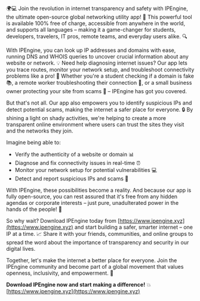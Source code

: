 🌍💻 Join the revolution in internet transparency and safety with IPEngine, the ultimate open-source global networking utility app! 🚀 This powerful tool is available 100% free of charge, accessible from anywhere in the world, and supports all languages – making it a game-changer for students, developers, travelers, IT pros, remote teams, and everyday users alike. 🔍

With IPEngine, you can look up IP addresses and domains with ease, running DNS and WHOIS queries to uncover crucial information about any website or network. 💡 Need help diagnosing internet issues? Our app lets you trace routes, monitor your network setup, and troubleshoot connectivity problems like a pro! 🔧 Whether you're a student checking if a domain is fake 📚, a remote worker troubleshooting their connection 🏢, or a small business owner protecting your site from scams 💸 – IPEngine has got you covered.

But that's not all. Our app also empowers you to identify suspicious IPs and detect potential scams, making the internet a safer place for everyone. 🔒 By shining a light on shady activities, we're helping to create a more transparent online environment where users can trust the sites they visit and the networks they join.

Imagine being able to:

* Verify the authenticity of a website or domain 📊
* Diagnose and fix connectivity issues in real-time ⏰
* Monitor your network setup for potential vulnerabilities 💻
* Detect and report suspicious IPs and scams 🚨

With IPEngine, these possibilities become a reality. And because our app is fully open-source, you can rest assured that it's free from any hidden agendas or corporate interests – just pure, unadulterated power in the hands of the people! 💪

So why wait? Download IPEngine today from [https://www.ipengine.xyz](https://www.ipengine.xyz) and start building a safer, smarter internet – one IP at a time. 📈 Share it with your friends, communities, and online groups to spread the word about the importance of transparency and security in our digital lives.

Together, let's make the internet a better place for everyone. Join the IPEngine community and become part of a global movement that values openness, inclusivity, and empowerment. 🌟

**Download IPEngine now and start making a difference!** 💥 [https://www.ipengine.xyz](https://www.ipengine.xyz)